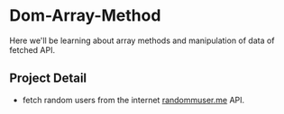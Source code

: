 # Dom-Array-Method

Here we'll be learning about array methods and manipulation of data of fetched API.

## Project Detail
- fetch random users from the internet [randommuser.me](https://randomuser.me) API.
